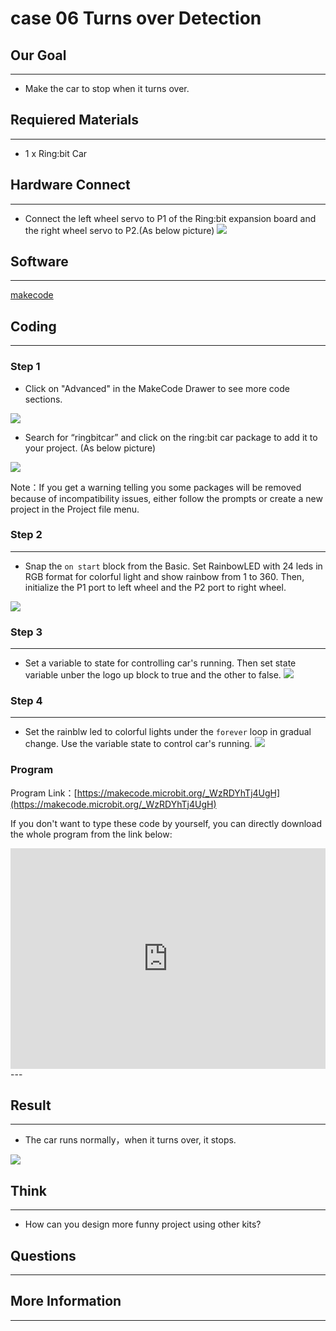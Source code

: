 # case 06 Turns over Detection

## Our Goal
---

- Make the car to stop when it turns over.


## Requiered Materials
---

- 1 x Ring:bit Car

## Hardware Connect
---
- Connect the left wheel servo to P1 of the Ring:bit expansion board and the right wheel servo to P2.(As below picture)
![](./images/MT6Y00d.png)

## Software
---
[makecode](https://makecode.microbit.org/#)
 

## Coding
---
### Step 1
- Click on "Advanced" in the MakeCode Drawer to see more code sections.

![](./images/2qCyzQ7.png)

- Search for “ringbitcar” and click on the ring:bit car package to add it to your project. (As below picture)

![](./images/1Wq2Mov.jpg)

Note：If you get a warning telling you some packages will be removed because of incompatibility issues, either follow the prompts or create a new project in the Project file menu.

### Step 2
---
- Snap the `on start` block from the Basic. Set RainbowLED with 24 leds in RGB format for colorful light and show rainbow from 1 to 360.
Then, initialize the P1 port to left wheel and the P2 port to right wheel.

![](./images/R1Fowaz.png)

### Step 3
---
- Set a variable to state for controlling car's running. Then set state variable unber the logo up block to true and the other to false.
![](./images/wjmku1o.png)

### Step 4
---
- Set the rainblw led to colorful lights under the `forever` loop in gradual change.
Use the variable state to control car's running.
![](./images/zla50WK.png)


### Program

Program Link：[https://makecode.microbit.org/_WzRDYhTj4UgH](https://makecode.microbit.org/_WzRDYhTj4UgH)

If you don't want to type these code by yourself, you can directly download the whole program from the link below:

<div style="position:relative;height:0;padding-bottom:70%;overflow:hidden;"><iframe style="position:absolute;top:0;left:0;width:100%;height:100%;" src="https://makecode.microbit.org/#pub:_WzRDYhTj4UgH" frameborder="0" sandbox="allow-popups allow-forms allow-scripts allow-same-origin"></iframe></div>  
---

## Result
---

- The car runs normally，when it turns over, it stops.

![](./images/V9cw4sp.gif)

## Think
---

- How can you design more funny project using other kits?

## Questions
---


## More Information 
---


